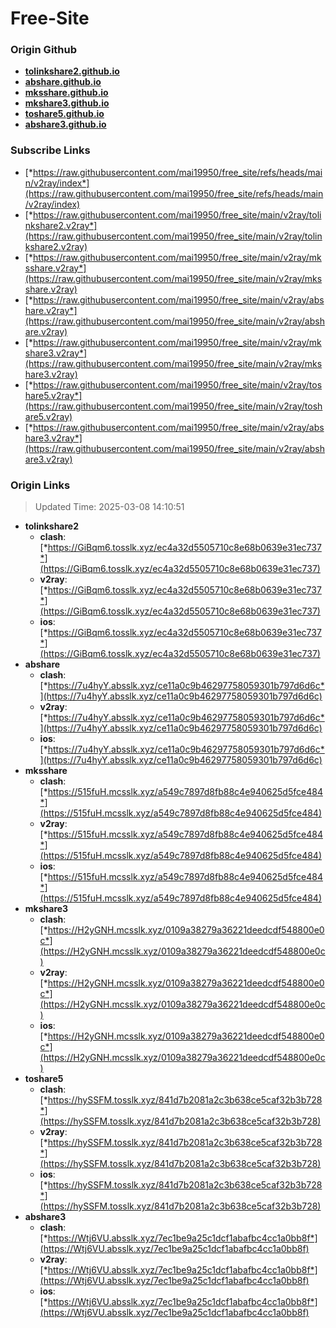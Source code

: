# Free-Site

### Origin Github

- [**tolinkshare2.github.io**](https://github.com/tolinkshare2/tolinkshare2.github.io)
- [**abshare.github.io**](https://github.com/abshare/abshare.github.io)
- [**mksshare.github.io**](https://github.com/mksshare/mksshare.github.io)
- [**mkshare3.github.io**](https://github.com/mkshare3/mkshare3.github.io)
- [**toshare5.github.io**](https://github.com/toshare5/toshare5.github.io)
- [**abshare3.github.io**](https://github.com/abshare3/abshare3.github.io)

### Subscribe Links

- [*https://raw.githubusercontent.com/mai19950/free_site/refs/heads/main/v2ray/index*](https://raw.githubusercontent.com/mai19950/free_site/refs/heads/main/v2ray/index)
- [*https://raw.githubusercontent.com/mai19950/free_site/main/v2ray/tolinkshare2.v2ray*](https://raw.githubusercontent.com/mai19950/free_site/main/v2ray/tolinkshare2.v2ray)
- [*https://raw.githubusercontent.com/mai19950/free_site/main/v2ray/mksshare.v2ray*](https://raw.githubusercontent.com/mai19950/free_site/main/v2ray/mksshare.v2ray)
- [*https://raw.githubusercontent.com/mai19950/free_site/main/v2ray/abshare.v2ray*](https://raw.githubusercontent.com/mai19950/free_site/main/v2ray/abshare.v2ray)
- [*https://raw.githubusercontent.com/mai19950/free_site/main/v2ray/mkshare3.v2ray*](https://raw.githubusercontent.com/mai19950/free_site/main/v2ray/mkshare3.v2ray)
- [*https://raw.githubusercontent.com/mai19950/free_site/main/v2ray/toshare5.v2ray*](https://raw.githubusercontent.com/mai19950/free_site/main/v2ray/toshare5.v2ray)
- [*https://raw.githubusercontent.com/mai19950/free_site/main/v2ray/abshare3.v2ray*](https://raw.githubusercontent.com/mai19950/free_site/main/v2ray/abshare3.v2ray)

### Origin Links

> Updated Time: 2025-03-08 14:10:51

- **tolinkshare2**
  - **clash**: [*https://GiBqm6.tosslk.xyz/ec4a32d5505710c8e68b0639e31ec737*](https://GiBqm6.tosslk.xyz/ec4a32d5505710c8e68b0639e31ec737)
  - **v2ray**: [*https://GiBqm6.tosslk.xyz/ec4a32d5505710c8e68b0639e31ec737*](https://GiBqm6.tosslk.xyz/ec4a32d5505710c8e68b0639e31ec737)
  - **ios**: [*https://GiBqm6.tosslk.xyz/ec4a32d5505710c8e68b0639e31ec737*](https://GiBqm6.tosslk.xyz/ec4a32d5505710c8e68b0639e31ec737)
- **abshare**
  - **clash**: [*https://7u4hyY.absslk.xyz/ce11a0c9b46297758059301b797d6d6c*](https://7u4hyY.absslk.xyz/ce11a0c9b46297758059301b797d6d6c)
  - **v2ray**: [*https://7u4hyY.absslk.xyz/ce11a0c9b46297758059301b797d6d6c*](https://7u4hyY.absslk.xyz/ce11a0c9b46297758059301b797d6d6c)
  - **ios**: [*https://7u4hyY.absslk.xyz/ce11a0c9b46297758059301b797d6d6c*](https://7u4hyY.absslk.xyz/ce11a0c9b46297758059301b797d6d6c)
- **mksshare**
  - **clash**: [*https://515fuH.mcsslk.xyz/a549c7897d8fb88c4e940625d5fce484*](https://515fuH.mcsslk.xyz/a549c7897d8fb88c4e940625d5fce484)
  - **v2ray**: [*https://515fuH.mcsslk.xyz/a549c7897d8fb88c4e940625d5fce484*](https://515fuH.mcsslk.xyz/a549c7897d8fb88c4e940625d5fce484)
  - **ios**: [*https://515fuH.mcsslk.xyz/a549c7897d8fb88c4e940625d5fce484*](https://515fuH.mcsslk.xyz/a549c7897d8fb88c4e940625d5fce484)
- **mkshare3**
  - **clash**: [*https://H2yGNH.mcsslk.xyz/0109a38279a36221deedcdf548800e0c*](https://H2yGNH.mcsslk.xyz/0109a38279a36221deedcdf548800e0c)
  - **v2ray**: [*https://H2yGNH.mcsslk.xyz/0109a38279a36221deedcdf548800e0c*](https://H2yGNH.mcsslk.xyz/0109a38279a36221deedcdf548800e0c)
  - **ios**: [*https://H2yGNH.mcsslk.xyz/0109a38279a36221deedcdf548800e0c*](https://H2yGNH.mcsslk.xyz/0109a38279a36221deedcdf548800e0c)
- **toshare5**
  - **clash**: [*https://hySSFM.tosslk.xyz/841d7b2081a2c3b638ce5caf32b3b728*](https://hySSFM.tosslk.xyz/841d7b2081a2c3b638ce5caf32b3b728)
  - **v2ray**: [*https://hySSFM.tosslk.xyz/841d7b2081a2c3b638ce5caf32b3b728*](https://hySSFM.tosslk.xyz/841d7b2081a2c3b638ce5caf32b3b728)
  - **ios**: [*https://hySSFM.tosslk.xyz/841d7b2081a2c3b638ce5caf32b3b728*](https://hySSFM.tosslk.xyz/841d7b2081a2c3b638ce5caf32b3b728)
- **abshare3**
  - **clash**: [*https://Wtj6VU.absslk.xyz/7ec1be9a25c1dcf1abafbc4cc1a0bb8f*](https://Wtj6VU.absslk.xyz/7ec1be9a25c1dcf1abafbc4cc1a0bb8f)
  - **v2ray**: [*https://Wtj6VU.absslk.xyz/7ec1be9a25c1dcf1abafbc4cc1a0bb8f*](https://Wtj6VU.absslk.xyz/7ec1be9a25c1dcf1abafbc4cc1a0bb8f)
  - **ios**: [*https://Wtj6VU.absslk.xyz/7ec1be9a25c1dcf1abafbc4cc1a0bb8f*](https://Wtj6VU.absslk.xyz/7ec1be9a25c1dcf1abafbc4cc1a0bb8f)
